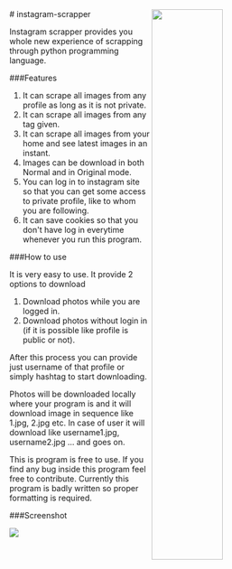<img src="https://i.stack.imgur.com/oXvDL.png" align="right" height="50%" width="50%">
# instagram-scrapper

Instagram scrapper provides you whole new experience of scrapping through python programming language.

###Features

1. It can scrape all images from any profile as long as it is not private.
2. It can scrape all images from any tag given.
3. It can scrape all images from your home and see latest images in an instant.
4. Images can be download in both Normal and in Original mode.
5. You can log in to instagram site so that you can get some access to private profile, like to whom you are following.
6. It can save cookies so that you don't have log in everytime whenever you run this program.

###How to use

It is very easy to use. It provide 2 options to download

1. Download photos while you are logged in.
2. Download photos without login in (if it is possible like profile is public or not).

After this process you can provide just username of that profile or simply hashtag to start downloading.

Photos will be downloaded locally where your program is and it will download image in sequence like 1.jpg, 2.jpg etc.
In case of user it will download like username1.jpg, username2.jpg ... and goes on.


This is program is free to use. If you find any bug inside this program feel free to contribute. Currently this program is badly written so proper formatting is required.

###Screenshot

<img src="https://i.stack.imgur.com/ioxP9.png">
